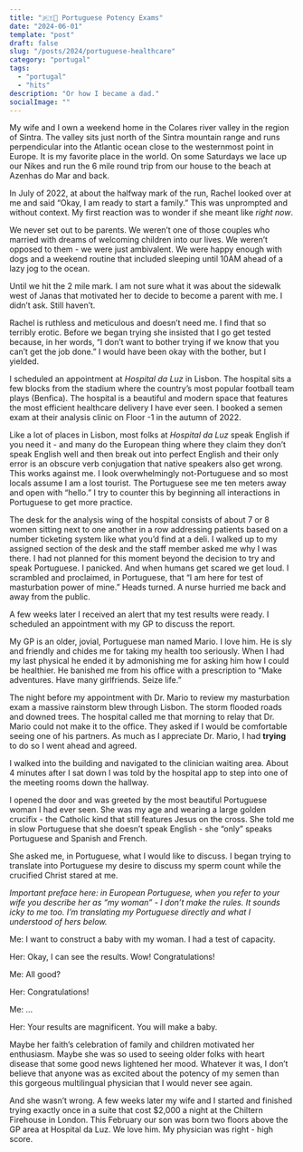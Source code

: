 ```yaml
---
title: "🇵🇹🧪 Portuguese Potency Exams"
date: "2024-06-01"
template: "post"
draft: false
slug: "/posts/2024/portuguese-healthcare"
category: "portugal"
tags:
  - "portugal"
  - "hits"
description: "Or how I became a dad."
socialImage: ""
---
```


My wife and I own a weekend home in the Colares river valley in the region of Sintra. The valley sits just north of the Sintra mountain range and runs perpendicular into the Atlantic ocean close to the westernmost point in Europe. It is my favorite place in the world. On some Saturdays we lace up our Nikes and run the 6 mile round trip from our house to the beach at Azenhas do Mar and back.

In July of 2022, at about the halfway mark of the run, Rachel looked over at me and said “Okay, I am ready to start a family.” This was unprompted and without context. My first reaction was to wonder if she meant like _right now_.

We never set out to be parents. We weren’t one of those couples who married with dreams of welcoming children into our lives. We weren’t opposed to them - we were just ambivalent. We were happy enough with dogs and a weekend routine that included sleeping until 10AM ahead of a lazy jog to the ocean.

Until we hit the 2 mile mark. I am not sure what it was about the sidewalk west of Janas that motivated her to decide to become a parent with me. I didn’t ask. Still haven’t.

Rachel is ruthless and meticulous and doesn’t need me. I find that so terribly erotic. Before we began trying she insisted that I go get tested because, in her words, “I don’t want to bother trying if we know that you can’t get the job done.” I would have been okay with the bother, but I yielded.

I scheduled an appointment at _Hospital da Luz_ in Lisbon. The hospital sits a few blocks from the stadium where the country’s most popular football team plays (Benfica). The hospital is a beautiful and modern space that features the most efficient healthcare delivery I have ever seen. I booked a semen exam at their analysis clinic on Floor -1 in the autumn of 2022.

Like a lot of places in Lisbon, most folks at _Hospital da Luz_ speak English if you need it - and many do the European thing where they claim they don’t speak English well and then break out into perfect English and their only error is an obscure verb conjugation that native speakers also get wrong. This works against me. I look overwhelmingly not-Portuguese and so most locals assume I am a lost tourist. The Portuguese see me ten meters away and open with “hello.” I try to counter this by beginning all interactions in Portuguese to get more practice.

The desk for the analysis wing of the hospital consists of about 7 or 8 women sitting next to one another in a row addressing patients based on a number ticketing system like what you’d find at a deli. I walked up to my assigned section of the desk and the staff member asked me why I was there. I had not planned for this moment beyond the decision to try and speak Portuguese. I panicked. And when humans get scared we get loud. I scrambled and proclaimed, in Portuguese, that “I am here for test of masturbation power of mine.” Heads turned. A nurse hurried me back and away from the public.

A few weeks later I received an alert that my test results were ready. I scheduled an appointment with my GP to discuss the report.

My GP is an older, jovial, Portuguese man named Mario. I love him. He is sly and friendly and chides me for taking my health too seriously. When I had my last physical he ended it by admonishing me for asking him how I could be healthier. He banished me from his office with a prescription to “Make adventures. Have many girlfriends. Seize life.”

The night before my appointment with Dr. Mario to review my masturbation exam a massive rainstorm blew through Lisbon. The storm flooded roads and downed trees. The hospital called me that morning to relay that Dr. Mario could not make it to the office. They asked if I would be comfortable seeing one of his partners. As much as I appreciate Dr. Mario, I had **trying** to do so I went ahead and agreed.

I walked into the building and navigated to the clinician waiting area. About 4 minutes after I sat down I was told by the hospital app to step into one of the meeting rooms down the hallway.

I opened the door and was greeted by the most beautiful Portuguese woman I had ever seen. She was my age and wearing a large golden crucifix - the Catholic kind that still features Jesus on the cross. She told me in slow Portuguese that she doesn’t speak English - she “only” speaks Portuguese and Spanish and French.

She asked me, in Portuguese, what I would like to discuss. I began trying to translate into Portuguese my desire to discuss my sperm count while the crucified Christ stared at me.

_Important preface here: in European Portuguese, when you refer to your wife you describe her as “my woman” - I don’t make the rules. It sounds icky to me too. I’m translating my Portuguese directly and what I understood of hers below._

Me: I want to construct a baby with my woman. I had a test of capacity.

Her: Okay, I can see the results. Wow! Congratulations!

Me: All good?

Her: Congratulations!

Me: …

Her: Your results are magnificent. You will make a baby.

Maybe her faith’s celebration of family and children motivated her enthusiasm. Maybe she was so used to seeing older folks with heart disease that some good news lightened her mood. Whatever it was, I don’t believe that anyone was as excited about the potency of my semen than this gorgeous multilingual physician that I would never see again.

And she wasn’t wrong. A few weeks later my wife and I started and finished trying exactly once in a suite that cost $2,000 a night at the Chiltern Firehouse in London. This February our son was born two floors above the GP area at Hospital da Luz. We love him. My physician was right - high score.
